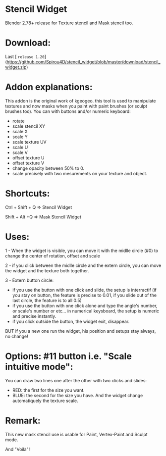 # Stencil Widget
Blender 2.78+ release for Texture stencil and Mask stencil too.

# Download:
Last [ `release 1.20`] (https://github.com/Spirou4D/stencil_widget/blob/master/download/stencil_widget.zip)

# Addon explanations:

This addon is the original work of kgeogeo. this tool is used to manipulate textures and now masks when you paint with paint brushes (or sculpt brushes too).
You can with buttons and/or numeric keyboard:
- rotate
- scale stencil XY
- scale X
- scale Y
- scale texture UV
- scale U
- scale V
- offset texture U
- offset texture V
- change opacity between 50% to 0.
- scale precisely with two mesurements on your texture and object.

# Shortcuts:

Ctrl + Shift + Q => Stencil Widget

Shift + Alt +Q => Mask Stencil Widget

# Uses:
1 - When the widget is visible, you can move it with the midlle circle (#0) to change the center of rotation, offset and scale

2 - if you click between the midlle circle and the extern circle, you can move the widget and the texture both together.

3 - Extern button circle:
- if you use the button with one click and slide, the setup is interractif (if you stay on button, the feature is precise to 0.01, if you slide out of the last circle, the feature is to all 0.5)
- if you use the button with one click alone and type the angle's number, or scale's number or etc... in numerical keysboard, the setup is numeric and precise instantly.
- if you click outside the button, the widget exit, disappear.

BUT if you a new one run the widget, his position and setups stay always, no change!

# Options: #11 button i.e.  "Scale intuitive mode":
You can draw two lines one after the other with two clicks and slides: 
- RED: the first for the size you want.
- BLUE: the second for the size you have.
And the widget change automatiquely the texture scale.

# Remark: 
This new mask stencil use is usable for Paint, Vertex-Paint and Sculpt mode.


And "Voilà"!

